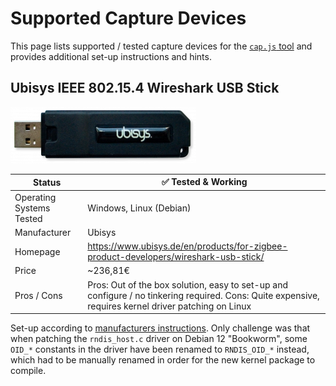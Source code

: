 # Supported Capture Devices

This page lists supported / tested capture devices for the [`cap.js` tool](../README.md#zbtk-cap) and provides additional set-up instructions and hints.

## Ubisys IEEE 802.15.4 Wireshark USB Stick

![Ubisys Wirehsark Stick](UbisysUSB.png)

| **Status** | ✅ Tested & Working |
| --- | --- |
| Operating Systems Tested | Windows, Linux (Debian) |
| Manufacturer | Ubisys |
| Homepage | https://www.ubisys.de/en/products/for-zigbee-product-developers/wireshark-usb-stick/ |
| Price | ~236,81€ |
| Pros / Cons | Pros: Out of the box solution, easy to set-up and configure / no tinkering required. Cons: Quite expensive, requires kernel driver patching on Linux |

Set-up according to [manufacturers instructions](https://www.ubisys.de/wp-content/uploads/ubisys-ieee802154-wireshark-manual.pdf). Only challenge was that when patching the `rndis_host.c` driver on Debian 12 "Bookworm", some `OID_*` constants in the driver have been renamed to `RNDIS_OID_*` instead, which had to be manually renamed in order for the new kernel package to compile.
